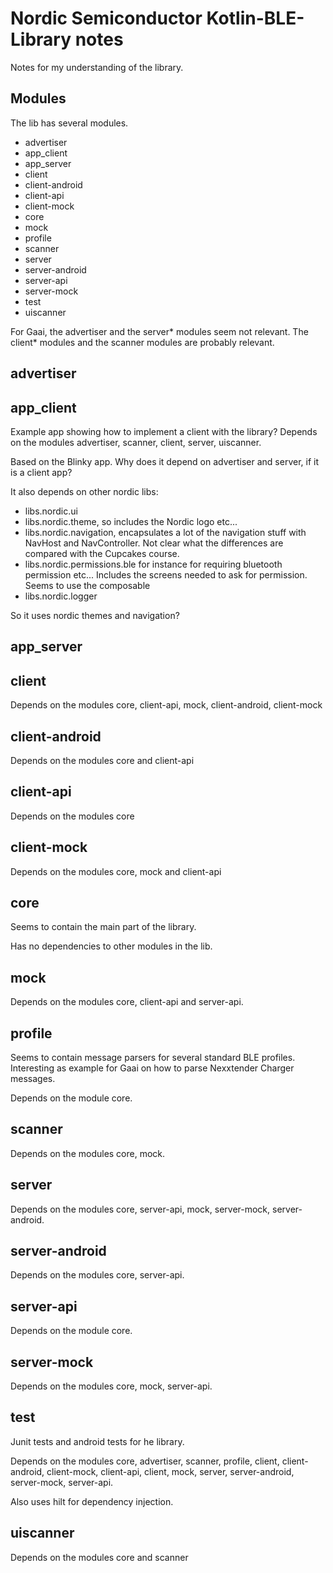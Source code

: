 # Nordic Semiconductor Kotlin-BLE-Library notes

Notes for my understanding of the library.

## Modules

The lib has several modules.

- advertiser
- app_client
- app_server
- client
- client-android
- client-api
- client-mock
- core
- mock
- profile
- scanner
- server
- server-android
- server-api
- server-mock
- test
- uiscanner

For Gaai, the advertiser and the server* modules seem not relevant.
The client* modules and the scanner modules are probably relevant.

## advertiser

## app_client

Example app showing how to implement a client with the library?
Depends on the modules advertiser, scanner, client, server, uiscanner.

Based on the Blinky app.
Why does it depend on advertiser and server, if it is a client app?

It also depends on other nordic libs:

- libs.nordic.ui
- libs.nordic.theme, so includes the Nordic logo etc...
- libs.nordic.navigation, encapsulates a lot of the navigation stuff with NavHost and NavController.
  Not clear what the differences are compared with the Cupcakes course.
- libs.nordic.permissions.ble for instance for requiring bluetooth permission etc...
  Includes the screens needed to ask for permission.
  Seems to use the composable
- libs.nordic.logger

So it uses nordic themes and navigation?

## app_server

## client

Depends on the modules core, client-api, mock, client-android, client-mock

## client-android

Depends on the modules core and client-api

## client-api

Depends on the modules core

## client-mock

Depends on the modules core, mock and client-api

## core

Seems to contain the main part of the library.

Has no dependencies to other modules in the lib.

## mock

Depends on the modules core, client-api and server-api.

## profile

Seems to contain message parsers for several standard BLE profiles.
Interesting as example for Gaai on how to parse Nexxtender Charger messages.

Depends on the module core.

## scanner

Depends on the modules core, mock.

## server

Depends on the modules core, server-api, mock, server-mock, server-android.

## server-android

Depends on the modules core, server-api.

## server-api

Depends on the module core.

## server-mock

Depends on the modules core, mock, server-api.

## test

Junit tests and android tests for he library.

Depends on the modules core, advertiser, scanner, profile, client, client-android, client-mock, client-api, client,
mock, server, server-android, server-mock, server-api.

Also uses hilt for dependency injection.

## uiscanner

Depends on the modules core and scanner